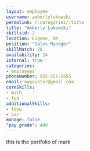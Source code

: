 ```yaml
--- 
layout: employee 
username: amberlylukowski
permalink: /:categories/:title 
title: "Amberly Lukowski" 
skillsid: 2 
location: Eugene, OR
position: "Sales Manager"
skillMatch: 20
availability: 24
internal: true
categories: 
- employees
phoneNumber: 555-555-5555 
email: nwpointer@gmail.com
coreSkills:
- math 
- foo
additionalSkills:
- fooo
- bar
manage: false
"pay grade": 400
---
```


this is the portfolio of mark